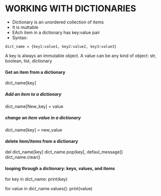# WORKING WITH DICTIONARIES
- Dictionary is an unordered collection of items
- It is muttable
- EAch item in a dictionary has key:value pair
- Syntax:
```
dict_name = {key1:value1, key2:value2, key3:value3}
```
A key is always an immutable object.
A value can be any kind of object: str, boolean, list, dictionary

#### Get an item from a dictionary
dict_name[key]

##### Add an item to a dictionary
dict_name[New_key] = value

##### change an item value in a dictionary
dict_name[key] = new_value

#### delete item/items from a dictionary
del dict_name[key]
dict_name.pop(key[, defaul_message])
dict_name.clear()

#### looping through a dictionary: keys, values, and items
for key in dict_name:
    print(key)

for value in dict_name.values():
    print(value)
